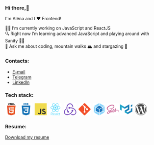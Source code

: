 ### Hi there,👋
I'm Alёna and I :heart: Frontend!

👩‍💻 I’m currently working on JavaScript and ReactJS <br>
🔍 Right now I’m learning advanced JavaScript and playing around with Sanity 🧸🚂<br>
💬 Ask me about coding, mountain walks 🏔️ and stargazing 🔭<br>

### Contacts:
- [E-mail]
- [Telegram]
- [LinkedIn]

### Tech stack:
<div>
  <img src="https://github.com/devicons/devicon/blob/master/icons/html5/html5-original-wordmark.svg" title="HTML5" alt="HTML" width="40" height="40"/>&nbsp;
  <img src="https://github.com/devicons/devicon/blob/master/icons/css3/css3-plain-wordmark.svg"  title="CSS3" alt="CSS3" width="40" height="40"/>&nbsp;
  <img src="https://github.com/devicons/devicon/blob/master/icons/javascript/javascript-original.svg" title="JavaScript" alt="JavaScript" width="40" height="40"/>&nbsp;
  <img src="https://github.com/devicons/devicon/blob/master/icons/react/react-original-wordmark.svg" title="React" alt="React" width="40" height="40"/>&nbsp;
  <img src="https://github.com/devicons/devicon/blob/master/icons/redux/redux-original.svg" title="Redux" alt="Redux " width="40" height="40"/>&nbsp;
  <img src="https://github.com/devicons/devicon/blob/master/icons/git/git-original.svg" title="Git" **alt="Git" width="40" height="40"/>&nbsp;
  <img src="https://github.com/devicons/devicon/blob/master/icons/webpack/webpack-original.svg" title="Webpackt" **alt="Webpack" width="40" height="40"/>
  <img src="https://github.com/devicons/devicon/blob/master/icons/sass/sass-original.svg" title="SASS" **alt="SASS" width="40" height="40"/>
  <img src="https://github.com/devicons/devicon/blob/master/icons/materialui/materialui-original.svg" title="Material UI" alt="Material UI" width="40" height="40"/>&nbsp;
  <img src="https://github.com/devicons/devicon/blob/master/icons/wordpress/wordpress-plain.svg" title="Wordpress" **alt="Wordpress" width="40" height="40"/>
</div>

### Resume:
[Download my resume]

[Telegram]: <https://t.me/alenagm>
[LinkedIn]: <https://www.linkedin.com/in/alena-guillaume/>
[E-mail]: <mailto: alena.guillaume4@gmail.com />
[Download my resume]: <https://github.com/AlenaGM/AlenaGM/blob/200cebfd17f896933342cc60ad94ac663c4219f2/CV_Alena%20Guillaume_Frontend.pdf/>
